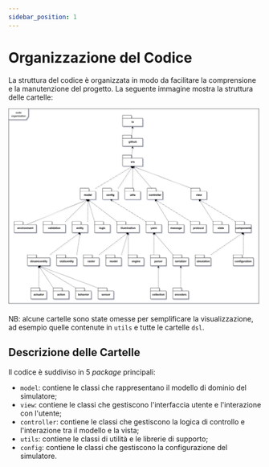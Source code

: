 ```yaml
---
sidebar_position: 1
---
```


# Organizzazione del Codice

La struttura del codice è organizzata in modo da facilitare la comprensione e la manutenzione del progetto. La seguente
immagine mostra la struttura delle cartelle:

![Code Organization](../../static/img/04-detailed-design/code-organization.png)

NB: alcune cartelle sono state omesse per semplificare la visualizzazione, ad esempio quelle contenute in `utils` e
tutte le cartelle `dsl`.

## Descrizione delle Cartelle

Il codice è suddiviso in 5 _package_ principali:
- `model`: contiene le classi che rappresentano il modello di dominio del simulatore;
- `view`: contiene le classi che gestiscono l'interfaccia utente e l'interazione con l'utente;
- `controller`: contiene le classi che gestiscono la logica di controllo e l'interazione tra il modello e la vista;
- `utils`: contiene le classi di utilità e le librerie di supporto;
- `config`: contiene le classi che gestiscono la configurazione del simulatore.